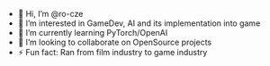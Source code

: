 - 👋 Hi, I’m @ro-cze
- 👀 I’m interested in GameDev, AI and its implementation into game
- 🌱 I’m currently learning PyTorch/OpenAI
- 💞️ I’m looking to collaborate on OpenSource projects
- ⚡ Fun fact: Ran from film industry to game industry
<!---
ro-cze/ro-cze is a ✨ special ✨ repository because its `README.md` (this file) appears on your GitHub profile.
You can click the Preview link to take a look at your changes.
--->

